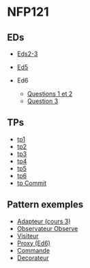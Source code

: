 ﻿# NFP121

## EDs 
-   [Eds2-3](https://ljuglaret.github.io/NFP121/ed2/)
-   [Ed5](https://ljuglaret.github.io/NFP121/ed5/) 
-   Ed6

    -   [Questions 1 et 2](https://ljuglaret.github.io/NFP121/Ed6/Adaptateur)
    -   [Question 3](https://ljuglaret.github.io/NFP121/Ed6/Proxy/)



## TPs
-   [tp1](https://ljuglaret.github.io/NFP121/tp1/)
-   [tp2](https://ljuglaret.github.io/NFP121/tp2/)
-   [tp3](https://ljuglaret.github.io/NFP121/tp3/)
-   [tp4](https://ljuglaret.github.io/NFP121/tp4/)
-   [tp5](https://ljuglaret.github.io/NFP121/tp5/)
-   [tp6](https://ljuglaret.github.io/NFP121/tp6/)
-   [tp Commit](https://ljuglaret.github.io/NFP121/tp_commit/)



## Pattern exemples
-   [Adapteur (cours 3)](https://ljuglaret.github.io/NFP121/cours3/Adapteur/)
-   [Observateur Observe](https://ljuglaret.github.io/NFP121/ObsPlusMoins)
-   [Visiteur](https://ljuglaret.github.io/VisiteurVsCaseOf/)
-   [Proxy (Ed6)](https://ljuglaret.github.io/NFP121/Ed6/Proxy/)
-   [Commande](https://ljuglaret.github.io/NFP121/Command)
-   [Decorateur](https://ljuglaret.github.io/NFP121/Decorator)




